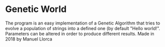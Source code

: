 # Genetic World
The program is an easy implementation of a Genetic Algorithm that tries to evolve a population of strings into a defined one (by default "Hello world!". Parameters can be altered in order to produce different results.
Made in 2018 by Manuel Llorca

